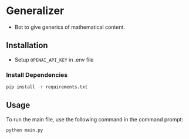# Generalizer
- Bot to give generics of mathematical content.

## Installation
- Setup ```OPENAI_API_KEY``` in .env file
  
### Install Dependencies
```bash
pip install -r requirements.txt
```

## Usage

To run the main file, use the following command in the command prompt:

```bash
python main.py
```

